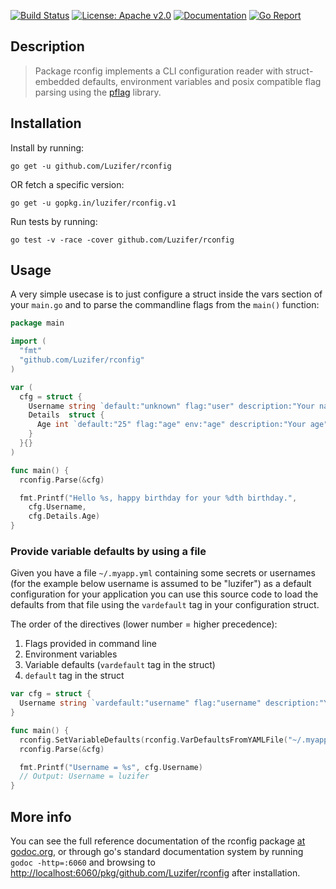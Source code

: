 [![Build Status](https://travis-ci.org/Luzifer/rconfig.svg?branch=master)](https://travis-ci.org/Luzifer/rconfig)
[![License: Apache v2.0](https://badge.luzifer.io/v1/badge?color=5d79b5&title=license&text=Apache+v2.0)](http://www.apache.org/licenses/LICENSE-2.0)
[![Documentation](https://badge.luzifer.io/v1/badge?title=godoc&text=reference)](https://godoc.org/github.com/Luzifer/rconfig)
[![Go Report](http://goreportcard.com/badge/Luzifer/rconfig)](http://goreportcard.com/report/Luzifer/rconfig)

## Description

> Package rconfig implements a CLI configuration reader with struct-embedded defaults, environment variables and posix compatible flag parsing using the [pflag](https://github.com/spf13/pflag) library.

## Installation

Install by running:

```
go get -u github.com/Luzifer/rconfig
```

OR fetch a specific version:

```
go get -u gopkg.in/luzifer/rconfig.v1
```

Run tests by running:

```
go test -v -race -cover github.com/Luzifer/rconfig
```

## Usage

A very simple usecase is to just configure a struct inside the vars section of your `main.go` and to parse the commandline flags from the `main()` function:

```go
package main

import (
  "fmt"
  "github.com/Luzifer/rconfig"
)

var (
  cfg = struct {
    Username string `default:"unknown" flag:"user" description:"Your name"`
    Details  struct {
      Age int `default:"25" flag:"age" env:"age" description:"Your age"`
    }
  }{}
)

func main() {
  rconfig.Parse(&cfg)

  fmt.Printf("Hello %s, happy birthday for your %dth birthday.",
    cfg.Username,
    cfg.Details.Age)
}
```

### Provide variable defaults by using a file

Given you have a file `~/.myapp.yml` containing some secrets or usernames (for the example below username is assumed to be "luzifer") as a default configuration for your application you can use this source code to load the defaults from that file using the `vardefault` tag in your configuration struct.

The order of the directives (lower number = higher precedence):

1. Flags provided in command line
1. Environment variables
1. Variable defaults (`vardefault` tag in the struct)
1. `default` tag in the struct

```go
var cfg = struct {
  Username string `vardefault:"username" flag:"username" description:"Your username"`
}

func main() {
  rconfig.SetVariableDefaults(rconfig.VarDefaultsFromYAMLFile("~/.myapp.yml"))
  rconfig.Parse(&cfg)

  fmt.Printf("Username = %s", cfg.Username)
  // Output: Username = luzifer
}
```

## More info

You can see the full reference documentation of the rconfig package [at godoc.org](https://godoc.org/github.com/Luzifer/rconfig), or through go's standard documentation system by running `godoc -http=:6060` and browsing to [http://localhost:6060/pkg/github.com/Luzifer/rconfig](http://localhost:6060/pkg/github.com/Luzifer/rconfig) after installation.
